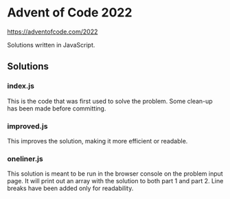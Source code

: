 # Advent of Code 2022

https://adventofcode.com/2022

Solutions written in JavaScript.

## Solutions

### index.js

This is the code that was first used to solve the problem. Some clean-up has been made before committing.

### improved.js

This improves the solution, making it more efficient or readable.

### oneliner.js

This solution is meant to be run in the browser console on the problem input page. It will print out an array with the solution to both part 1 and part 2. Line breaks have been added only for readability.
